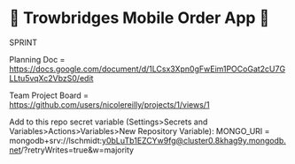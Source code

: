 # 🍦 Trowbridges Mobile Order App 🍦
SPRINT

Planning Doc = https://docs.google.com/document/d/1LCsx3Xpn0gFwEim1POCoGat2cU7GLLtu5vqXc2VbzS0/edit

Team Project Board = https://github.com/users/nicolereilly/projects/1/views/1

Add to this repo secret variable (Settings>Secrets and Variables>Actions>Variables>New Repository Variable): 
MONGO_URI = mongodb+srv://lschmidt:y0bLuTb1EZCYw9fg@cluster0.8khag9y.mongodb.net/?retryWrites=true&w=majority


